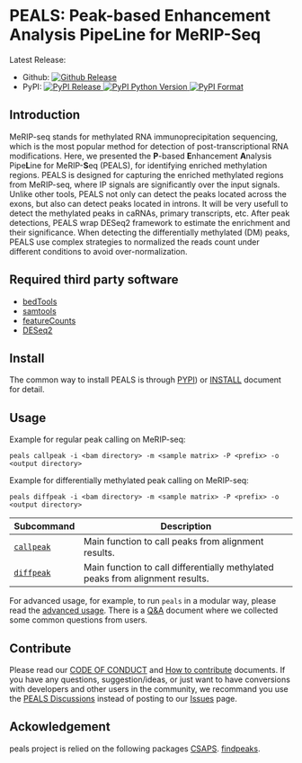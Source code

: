 # PEALS: Peak-based Enhancement Analysis PipeLine for MeRIP-Seq

Latest Release:
* Github: [![Github Release](https://img.shields.io/github/v/release/peals-project/PEALS)](https://github.com/kerenzhou062/PEALS/releases)
* PyPI: [![PyPI Release](https://img.shields.io/pypi/v/peals.svg) ![PyPI Python Version](https://img.shields.io/pypi/pyversions/peals) ![PyPI Format](https://img.shields.io/pypi/format/peals)](https://pypi.org/project/peals/)

## Introduction

MeRIP-seq stands for methylated RNA immunoprecipitation sequencing, which is the most popular method for detection of post-transcriptional RNA modifications. Here, we presented
the **P**-based **E**nhancement **A**nalysis Pipe**L**ine for MeRIP-**S**eq (PEALS), for
identifying enriched methylation regions. PEALS is designed for capturing the enriched methylated regions from MeRIP-seq, where IP signals are significantly over the input signals. Unlike other tools, PEALS not only can detect the peaks located across the exons, but also can detect peaks located in introns. It will be very usefull to detect the methylated peaks in caRNAs, primary transcripts, etc. After peak detections, PEALS wrap DESeq2 framework to estimate the enrichment and their significance. When detecting the differentially methylated (DM) peaks, PEALS use complex strategies to normalized the reads count under different conditions to avoid over-normalization.

## Required third party software

 * [bedTools](https://bedtools.readthedocs.io/en/latest/content/installation.html)
 * [samtools](http://www.htslib.org/download/)
 * [featureCounts](https://subread.sourceforge.net/featureCounts.html)
 * [DESeq2](https://bioconductor.org/packages/release/bioc/html/DESeq2.html)

## Install

The common way to install PEALS is through
[PYPI](https://pypi.org/project/peals/)) or
[INSTALL](./docs/INSTALL.md) document for detail.

## Usage

Example for regular peak calling on MeRIP-seq:

`peals callpeak -i <bam directory> -m <sample matrix> -P <prefix> -o <output directory>`

Example for differentially methylated peak calling on MeRIP-seq:

`peals diffpeak -i <bam directory> -m <sample matrix> -P <prefix> -o <output directory>`


Subcommand | Description
-----------|----------
[`callpeak`](./docs/callpeak.md) | Main function to call peaks from alignment results.
[`diffpeak`](./docs/diffpeak.md) | Main function to call differentially methylated peaks from alignment results.

For advanced usage, for example, to run `peals` in a modular way,
please read the [advanced usage](./docs/advanced_usage.md). There is a
[Q&A](./docs/qa.md) document where we collected some common questions
from users.

## Contribute

Please read our [CODE OF CONDUCT](./CODE_OF_CONDUCT.md) and
[How to contribute](./CONTRIBUTING.md) documents. If you have any
questions, suggestion/ideas, or just want to have conversions with
developers and other users in the community, we recommand you use the
[PEALS Discussions](https://github.com/peals-project/PEALS/discussions)
instead of posting to our
[Issues](https://github.com/peals-project/PEALS/issues) page.

## Ackowledgement

peals project is relied on the following packages
[CSAPS](https://chanzuckerberg.com/eoss/).
[findpeaks](https://chanzuckerberg.com/eoss/).

